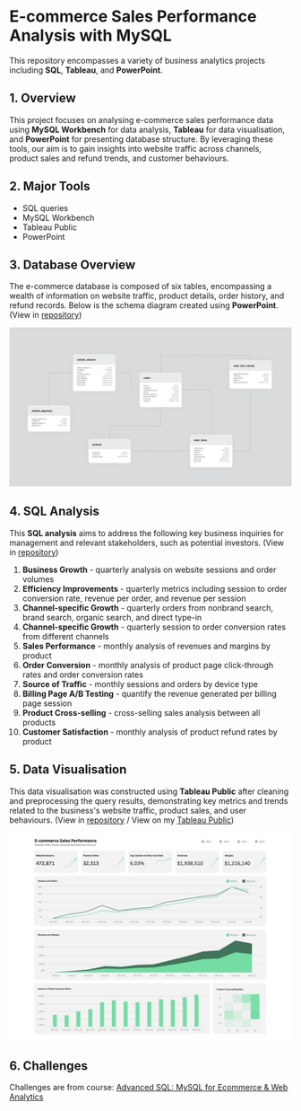 # E-commerce Sales Performance Analysis with MySQL
This repository encompasses a variety of business analytics projects including **SQL**, **Tableau**, and **PowerPoint**.

## 1. Overview 
This project focuses on analysing e-commerce sales performance data using **MySQL Workbench** for data analysis, **Tableau** for data visualisation, and **PowerPoint** for presenting database structure. By leveraging these tools, our aim is to gain insights into website traffic across channels, product sales and refund trends, and customer behaviours.

## 2. Major Tools 
- SQL queries 
- MySQL Workbench 
- Tableau Public 
- PowerPoint

## 3. Database Overview
The e-commerce database is composed of six tables, encompassing a wealth of information on website traffic, product details, order history, and refund records. Below is the schema diagram created using **PowerPoint**. (View in [repository](https://github.com/rz11111/e-commerce-sales-performance-analysis-with-mysql/blob/main/PowerPoint%20-%20Database%20Overview/schema-diagram.pdf))

![schema-diagram-image-2.png](https://github.com/rz11111/e-commerce-sales-performance-analysis-with-mysql/blob/main/PowerPoint%20-%20Database%20Overview/Images/schema-diagram-image-2.png)

## 4. SQL Analysis 
This **SQL analysis** aims to address the following key business inquiries for management and relevant stakeholders, such as potential investors. (View in [repository](https://github.com/rz11111/e-commerce-sales-performance-analysis-with-mysql/blob/main/SQL%20-%20Data%20Analysis/sql-query.sql))

1. **Business Growth** - quarterly analysis on website sessions and order volumes
2. **Efficiency Improvements** - quarterly metrics including session to order conversion rate, revenue per order, and revenue per session
3. **Channel-specific Growth** - quarterly orders from nonbrand search, brand search, organic search, and direct type-in
4. **Channel-specific Growth** - quarterly session to order conversion rates from different channels
5. **Sales Performance** - monthly analysis of revenues and margins by product
6. **Order Conversion** - monthly analysis of product page click-through rates and order conversion rates
7. **Source of Traffic** - monthly sessions and orders by device type
8. **Billing Page A/B Testing** - quantify the revenue generated per billing page session
9. **Product Cross-selling** - cross-selling sales analysis between all products
10. **Customer Satisfaction** - monthly analysis of product refund rates by product

## 5. Data Visualisation 
This data visualisation was constructed using **Tableau Public** after cleaning and preprocessing the query results, demonstrating key metrics and trends related to the business's website traffic, product sales, and user behaviours. (View in [repository](https://github.com/rz11111/e-commerce-sales-performance-analysis-with-mysql/blob/main/Tableau%20-%20Data%20Visualisation/tableau-dashboard.png) / View on my [Tableau Public](https://public.tableau.com/views/Book1_17118637883880/Dashboard?:language=en-GB&:sid=&:display_count=n&:origin=viz_share_link))

![tableau-dashboard.png](https://github.com/rz11111/e-commerce-sales-performance-analysis-with-mysql/blob/main/Tableau%20-%20Data%20Visualisation/tableau-dashboard.png)

## 6. Challenges
Challenges are from course: [Advanced SQL: MySQL for Ecommerce & Web Analytics](https://www.udemy.com/course/advanced-sql-mysql-for-analytics-business-intelligence/?couponCode=24T3FS41524)

